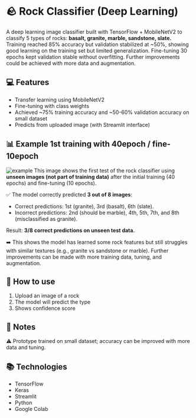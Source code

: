 # 🪨 Rock Classifier (Deep Learning)

A deep learning image classifier built with TensorFlow + MobileNetV2 to classify 5 types of rocks: **basalt, granite, marble, sandstone, slate.**
Training reached 85% accuracy but validation stabilized at ~50%, showing good learning on the training set but limited generalization. Fine-tuning 30 epochs kept validation stable without overfitting. Further improvements could be achieved with more data and augmentation.

## 💻 Features
- Transfer learning using MobileNetV2
- Fine-tuning with class weights
- Achieved ~75% training accuracy and ~50-60% validation accuracy on small dataset
- Predicts from uploaded image (with Streamlit interface)

## 📊 Example 1st training with 40epoch / fine-10epoch
![example](https://github.com/user-attachments/assets/be61fb47-b351-4c09-a5be-484948c00a73)
This image shows the first test of the rock classifier using **unseen images (not part of training data)** after the initial training (40 epochs) and fine-tuning (10 epochs).

✅ The model correctly predicted **3 out of 8 images**:
- Correct predictions: 1st (granite), 3rd (basalt), 6th (slate).
- Incorrect predictions: 2nd (should be marble), 4th, 5th, 7th, and 8th (misclassified as granite).

Result: **3/8 correct predictions on unseen test data.**

➡️ This shows the model has learned some rock features but still struggles with similar textures (e.g., granite vs sandstone or marble). Further improvements can be made with more training data, tuning, and augmentation.


## 🚀 How to use
1. Upload an image of a rock
2. The model will predict the type
3. Shows confidence score

## 📝 Notes
⚠️ Prototype trained on small dataset; accuracy can be improved with more data and tuning.

## 📚 Technologies
- TensorFlow
- Keras
- Streamlit
- Python
- Google Colab
